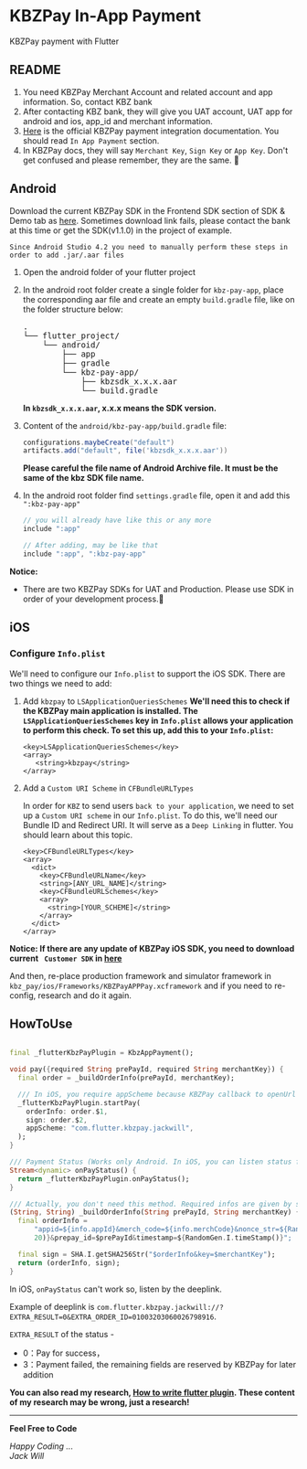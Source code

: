 # KBZPay In-App Payment

KBZPay payment with Flutter

## README

1. You need KBZPay Merchant Account and related account and app information. So, contact KBZ bank
2. After contacting KBZ bank, they will give you UAT account, UAT app for android
   and ios, app_id and merchant information.
3. [Here](https://wap.kbzpay.com/pgw/uat/api/#/en/dashboard) is the official KBZPay payment
   integration
   documentation. You should read `In App Payment` section.
4. In KBZPay docs, they will say `Merchant Key`, `Sign Key` or `App Key`. Don't get confused and
   please remember, they are the same. 🥹

## Android

Download the current KBZPay SDK in the Frontend SDK section of SDK & Demo tab
as [here](https://wap.kbzpay.com/pgw/uat/api/#/en/docs/InApp/in-app-download-en). Sometimes download
link fails, please contact the bank at this time or get the SDK(v1.1.0) in the project of example.

`Since Android Studio 4.2 you need to manually perform these steps in order to add .jar/.aar files`

1. Open the android folder of your flutter project
2. In the android root folder create a single folder for `kbz-pay-app`, place the corresponding aar
   file and create an empty `build.gradle` file, like on the folder structure below:

   <pre>
   .
   └── flutter_project/
       └── android/
           ├── app
           ├── gradle
           └── kbz-pay-app/
               ├── kbzsdk_x.x.x.aar
               └── build.gradle
   </pre>

   **In `kbzsdk_x.x.x.aar`, x.x.x means the SDK version.**

3. Content of the `android/kbz-pay-app/build.gradle` file:
   ```gradle
   configurations.maybeCreate("default")
   artifacts.add("default", file('kbzsdk_x.x.x.aar'))
   ```
   **Please careful the file name of Android Archive file. It must be the same of the kbz SDK file
   name.**

4. In the android root folder find `settings.gradle` file, open it and add this `":kbz-pay-app"`
   ```gradle
   // you will already have like this or any more
   include ":app"
   
   // After adding, may be like that
   include ":app", ":kbz-pay-app"
   ```

**Notice:**

- There are two KBZPay SDKs for UAT and Production. Please use SDK in order of your development
  process.🎯

## iOS

### Configure `Info.plist`

We'll need to configure our `Info.plist` to support the iOS SDK. There are two things we need to
add:

1. Add `kbzpay` to `LSApplicationQueriesSchemes`
   **We'll need this to check if the KBZPay main application is installed.
   The `LSApplicationQueriesSchemes` key in `Info.plist` allows your application to perform this
   check. To set this up, add this to your `Info.plist`:**

   ```plist
   <key>LSApplicationQueriesSchemes</key>
   <array>
      <string>kbzpay</string>
   </array>
   ```

2. Add a `Custom URI Scheme` in `CFBundleURLTypes`

   In order for `KBZ` to send users `back to your application`, we need to set up
   a `Custom URI scheme` in
   our `Info.plist`. To do this, we'll need our Bundle ID and Redirect URI. It will serve as
   a `Deep Linking` in flutter. You should learn about this topic.

   ```plist
   <key>CFBundleURLTypes</key>
   <array>
     <dict>
       <key>CFBundleURLName</key>
       <string>[ANY_URL_NAME]</string>
       <key>CFBundleURLSchemes</key>
       <array>
         <string>[YOUR_SCHEME]</string>
       </array>
     </dict>
   </array>
   ```

**Notice: If there are any update of KBZPay iOS SDK, you need to download current ` Customer SDK`
in [here](https://wap.kbzpay.com/pgw/uat/api/#/en/docs/InApp/in-app-download-en)**

And then, re-place production framework and simulator framework
in `kbz_pay/ios/Frameworks/KBZPayAPPPay.xcframework` and if you need to re-config, research and do
it again.

## HowToUse

```dart

final _flutterKbzPayPlugin = KbzAppPayment();

void pay({required String prePayId, required String merchantKey}) {
  final order = _buildOrderInfo(prePayId, merchantKey);

  /// In iOS, you require appScheme because KBZPay callback to openUrl of your app for payment status
  _flutterKbzPayPlugin.startPay(
    orderInfo: order.$1,
    sign: order.$2,
    appScheme: "com.flutter.kbzpay.jackwill",
  );
}

/// Payment Status (Works only Android. In iOS, you can listen status from deep link)
Stream<dynamic> onPayStatus() {
  return _flutterKbzPayPlugin.onPayStatus();
}

/// Actually, you don't need this method. Required infos are given by server-side. This is just for demo.
(String, String) _buildOrderInfo(String prePayId, String merchantKey) {
  final orderInfo =
      "appid=${info.appId}&merch_code=${info.merchCode}&nonce_str=${RandomGen.I.nonceStr(
      20)}&prepay_id=$prePayId&timestamp=${RandomGen.I.timeStamp()}";

  final sign = SHA.I.getSHA256Str("$orderInfo&key=$merchantKey");
  return (orderInfo, sign);
}
```

In iOS, `onPayStatus` can't work so, listen by the deeplink.

Example of deeplink
is `com.flutter.kbzpay.jackwill://?EXTRA_RESULT=0&EXTRA_ORDER_ID=01003203060026798916`.

`EXTRA_RESULT` of the status -

- 0：Pay for success，
- 3：Payment failed, the remaining fields are reserved by KBZPay for later addition

**You can also read my research, [How to write flutter plugin](HowTo.md). These content of my
research may be wrong, just a research!**

<hr>

**Feel Free to Code**

*Happy Coding ...<br>
Jack Will*